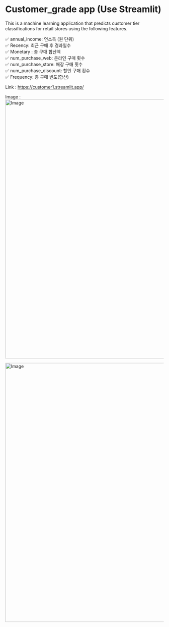 # Customer_grade app (Use Streamlit)

This is a machine learning application that predicts customer tier classifications for retail stores using the following features.

✅ annual_income: 연소득 (원 단위)  
✅ Recency: 최근 구매 후 경과일수  
✅ Monetary : 총 구매 합산액  
✅ num_purchase_web: 온라인 구매 횟수  
✅ num_purchase_store: 매장 구매 횟수  
✅ num_purchase_discount: 할인 구매 횟수  
✅ Frequency: 총 구매 빈도(합산)

Link : https://customer1.streamlit.app/

Image :
<img width="1512" height="821" alt="Image" src="https://github.com/user-attachments/assets/b52f79b0-b2b0-4cac-8864-c651179177b1" />

<img width="1512" height="821" alt="Image" src="https://github.com/user-attachments/assets/64822188-6042-451c-8202-5903af492f3d" />
